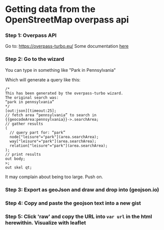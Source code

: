 # Getting data from the OpenStreetMap overpass api


### Step 1: Overpass API

Go to: https://overpass-turbo.eu/
Some documentation [here](https://wiki.openstreetmap.org/wiki/Overpass_turbo)

### Step 2: Go to the wizard

You can type in something like "Park in Pennsylvania"

Which will generate a query like this:

```
/*
This has been generated by the overpass-turbo wizard.
The original search was:
“park in pennsylvania”
*/
[out:json][timeout:25];
// fetch area “pennsylvania” to search in
{{geocodeArea:pennsylvania}}->.searchArea;
// gather results
(
  // query part for: “park”
  node["leisure"="park"](area.searchArea);
  way["leisure"="park"](area.searchArea);
  relation["leisure"="park"](area.searchArea);
);
// print results
out body;
>;
out skel qt;
```
It may complain about being too large. Push on.

### Step 3: Export as geoJson and draw and drop into (geojson.io)
### Step 4: Copy and paste the geojson text into a new gist
### Step 5: Click 'raw' and copy the URL into `var url` in the html herewithin. Visualize with leaflet
